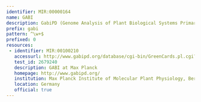 ```yaml
---
identifier: MIR:00000164
name: GABI
description: GabiPD (Genome Analysis of Plant Biological Systems Primary Database) constitutes a repository for a wide array of heterogeneous data from high-throughput experiments in several plant species. These data (i.e. genomics, transcriptomics, proteomics and metabolomics), originating from different model or crop species, can be accessed through a central gene 'Green Card'.
prefix: gabi
pattern: ^\w+$
prefixed: 0
resources:
 - identifier: MIR:00100210
   accessurl: http://www.gabipd.org/database/cgi-bin/GreenCards.pl.cgi?BioObjectId=${id}&Mode=ShowBioObject
   test_id: 2679240
   description: GABI at Max Planck
   homepage: http://www.gabipd.org/
   institution: Max Planck Institute of Molecular Plant Physiology, Berlin
   location: Germany
   official: true
---
```

